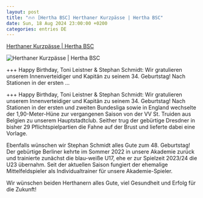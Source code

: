 ```yaml
---
layout: post
title: "🔥🔥 [Hertha BSC] Herthaner Kurzpässe | Hertha BSC"
date: Sun, 18 Aug 2024 23:00:00 +0200
categories: entries DE
---
```

[Herthaner Kurzpässe | Hertha BSC](https://www.herthabsc.com/de/nachrichten/2024/08/kurzpass-kw34-2425)

![Herthaner Kurzpässe | Hertha BSC](https://content.herthabsc.com/site/binaries/_bsc_1723727918263/content/gallery/mannschaften/profis/citypress_toni-leistner_rwebsc-2425.jpg)

+++ Happy Birthday, Toni Leistner & Stephan Schmidt: Wir gratulieren unserem Innenverteidiger und Kapitän zu seinem 34. Geburtstag! Nach Stationen in der ersten ...

+++ Happy Birthday, Toni Leistner & Stephan Schmidt: Wir gratulieren unserem Innenverteidiger und Kapitän zu seinem 34. Geburtstag! Nach Stationen in der ersten und zweiten Bundesliga sowie in England wechselte der 1,90-Meter-Hüne zur vergangenen Saison von der VV St. Truiden aus Belgien zu unserem Hauptstadtclub. Seither trug der gebürtige Dresdner in bisher 29 Pflichtspielpartien die Fahne auf der Brust und lieferte dabei eine Vorlage.

Ebenfalls wünschen wir Stephan Schmidt alles Gute zum 48. Geburtstag! Der gebürtige Berliner kehrte im Sommer 2022 in unsere Akademie zurück und trainierte zunächst die blau-weiße U17, ehe er zur Spielzeit 2023/24 die U23 übernahm. Seit der aktuellen Saison fungiert der ehemalige Mittelfeldspieler als Individualtrainer für unsere Akademie-Spieler.

Wir wünschen beiden Herthanern alles Gute, viel Gesundheit und Erfolg für die Zukunft!

